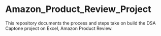 # Amazon_Product_Review_Project
This repository documents the process and steps take on build the DSA Captone project on Excel, Amazon Product Review.
